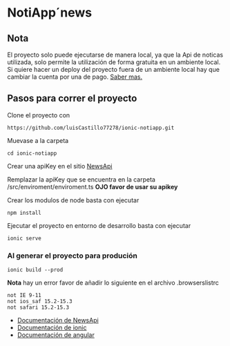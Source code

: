 # NotiApp´news

## Nota
El proyecto solo puede ejecutarse de manera local, ya que la Api de noticas utilizada, solo permite la utilización de forma gratuita en un ambiente local. Si quiere hacer un deploy del proyecto fuera de un ambiente local hay que cambiar la cuenta por una de pago. [Saber mas.](https://newsapi.org/pricing)

## Pasos para correr el proyecto
Clone el proyecto con
```
https://github.com/luisCastillo77278/ionic-notiapp.git
```

Muevase a la carpeta
```
cd ionic-notiapp
```

Crear una apiKey en el sitio [NewsApi](https://newsapi.org/)

Remplazar la apiKey que se encuentra en la carpeta /src/enviroment/enviroment.ts **OJO favor de usar su apikey**

Crear los modulos de node
basta con ejecutar
```
npm install
```

Ejecutar el proyecto en entorno de desarrollo basta con ejecutar
```
ionic serve
```

### Al generar el proyecto para produción
```
ionic build --prod
```
**Nota**
hay un error favor de añadir lo siguiente en el archivo .browserslistrc
```
not IE 9-11
not ios_saf 15.2-15.3
not safari 15.2-15.3
````

- [Documentación de NewsApi](https://newsapi.org/docs)
- [Documentación de ionic](https://ionicframework.com/docs/)
- [Documentación de angular](https://angular.io/docs)